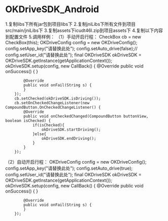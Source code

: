 # OKDriveSDK_Android
1.复制libs下所有jar包到项目libs下
2.复制jniLibs下所有文件到项目src/main/jniLibs下
3.复制assets下icudt46l.zip到项目assets下
4.复制以下内容到配置文件
		<service android:name="com.okdrive.others.DriverService">
            <intent-filter android:priority="1000">
                <action android:name="com.okdrive.others.DriverService" />
            </intent-filter>
        </service>
        <service android:name="com.okdrive.hand.HandDriverService">
            <intent-filter android:priority="1000">
                <action android:name="com.okdrive.hand.HandDriverService" />
            </intent-filter>
        </service>
        <service android:name="com.okdrive.others.UploadDriverDataService">
            <intent-filter android:priority="1000">
                <action android:name="com.okdrive.others.UploadDriverDataService" />
            </intent-filter>
        </service>
        <receiver android:name="com.okdrive.others.WifiReceiver">
            <intent-filter>
                <action android:name="android.net.conn.CONNECTIVITY_CHANGE" />
            </intent-filter>
        </receiver>
5.调用样例：
（1）手动开启行程：
       CheckBox cb = new CheckBox(this);
       OKDriveConfig config = new OKDriveConfig();
        config.setApp_key("请替换此处");
        config.setAuto_drive(false);//
        config.setUser_id("请替换此处");
        final OKDriveSDK okDriveSDK = OKDriveSDK.getInstance(getApplicationContext());
        okDriveSDK.setup(config, new CallBack() {
            @Override
            public void onSuccess() {
            }

            @Override
            public void onFail(String s) {
            }
        });
        cb.setChecked(okDriveSDK.isDriving());
        cb.setOnCheckedChangeListener(new CompoundButton.OnCheckedChangeListener() {
            @Override
            public void onCheckedChanged(CompoundButton buttonView, boolean isChecked) {
                if(isChecked){
                    okDriveSDK.startDriving();
                }else{
                    okDriveSDK.endDriving();
                }
            }
        });
 （2）自动开启行程：
        OKDriveConfig config = new OKDriveConfig();
        config.setApp_key("请替换此处");
        config.setAuto_drive(true);
        config.setUser_id("请替换此处");
        final OKDriveSDK okDriveSDK = OKDriveSDK.getInstance(getApplicationContext());
        okDriveSDK.setup(config, new CallBack() {
            @Override
            public void onSuccess() {
            }

            @Override
            public void onFail(String s) {
            }
        });